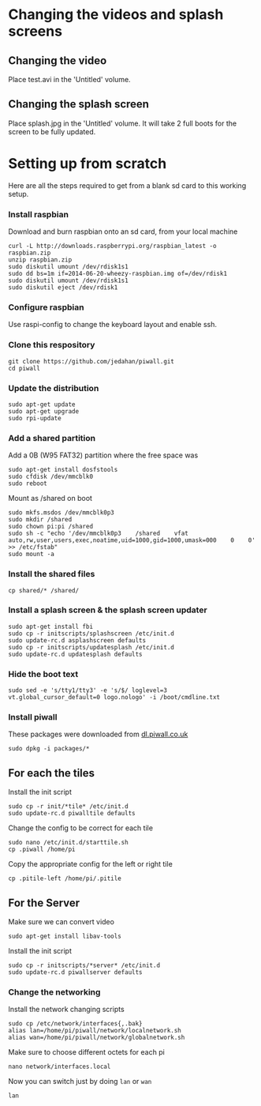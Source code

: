 # Changing the videos and splash screens

## Changing the video

Place test.avi in the 'Untitled' volume.

## Changing the splash screen

Place splash.jpg in the 'Untitled' volume. It will take 2 full boots for the screen to be fully updated.

# Setting up from scratch

Here are all the steps required to get from a blank sd card to this working setup.

### Install raspbian

Download and burn raspbian onto an sd card, from your local machine

    curl -L http://downloads.raspberrypi.org/raspbian_latest -o raspbian.zip
    unzip raspbian.zip
    sudo diskutil umount /dev/rdisk1s1
    sudo dd bs=1m if=2014-06-20-wheezy-raspbian.img of=/dev/rdisk1
    sudo diskutil umount /dev/rdisk1s1
    sudo diskutil eject /dev/rdisk1

### Configure raspbian

Use raspi-config to change the keyboard layout and enable ssh.

### Clone this respository

    git clone https://github.com/jedahan/piwall.git
    cd piwall

### Update the distribution

    sudo apt-get update
    sudo apt-get upgrade
    sudo rpi-update

### Add a shared partition

Add a 0B (W95 FAT32) partition where the free space was

    sudo apt-get install dosfstools
    sudo cfdisk /dev/mmcblk0
    sudo reboot

Mount as /shared on boot

    sudo mkfs.msdos /dev/mmcblk0p3
    sudo mkdir /shared
    sudo chown pi:pi /shared
    sudo sh -c "echo '/dev/mmcblk0p3    /shared    vfat    auto,rw,user,users,exec,noatime,uid=1000,gid=1000,umask=000    0    0' >> /etc/fstab"
    sudo mount -a

### Install the shared files

    cp shared/* /shared/

### Install a splash screen & the splash screen updater

    sudo apt-get install fbi
    sudo cp -r initscripts/splashscreen /etc/init.d
    sudo update-rc.d asplashscreen defaults
    sudo cp -r initscripts/updatesplash /etc/init.d
    sudo update-rc.d updatesplash defaults

### Hide the boot text

    sudo sed -e 's/tty1/tty3' -e 's/$/ loglevel=3 vt.global_cursor_default=0 logo.nologo' -i /boot/cmdline.txt

### Install piwall

These packages were downloaded from [dl.piwall.co.uk](dl.piwall.co.uk)

    sudo dpkg -i packages/*

## For each the tiles

Install the init script

    sudo cp -r init/*tile* /etc/init.d
    sudo update-rc.d piwalltile defaults

Change the config to be correct for each tile

    sudo nano /etc/init.d/starttile.sh
    cp .piwall /home/pi

Copy the appropriate config for the left or right tile

    cp .pitile-left /home/pi/.pitile

## For the Server

Make sure we can convert video

    sudo apt-get install libav-tools

Install the init script

    sudo cp -r initscripts/*server* /etc/init.d
    sudo update-rc.d piwallserver defaults

### Change the networking

Install the network changing scripts

    sudo cp /etc/network/interfaces{,.bak}
    alias lan=/home/pi/piwall/network/localnetwork.sh
    alias wan=/home/pi/piwall/network/globalnetwork.sh

Make sure to choose different octets for each pi

    nano network/interfaces.local

Now you can switch just by doing `lan` or `wan`

    lan
